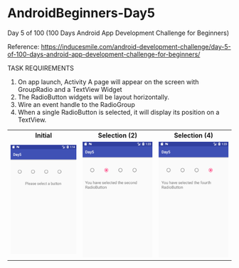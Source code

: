 # AndroidBeginners-Day5
Day 5 of 100 (100 Days Android App Development Challenge for Beginners)

Reference: https://inducesmile.com/android-development-challenge/day-5-of-100-days-android-app-development-challenge-for-beginners/

TASK REQUIREMENTS

1. On app launch, Activity A page will appear on the screen with GroupRadio and a TextView Widget
2. The RadioButton widgets will be layout horizontally.
2. Wire an event handle to the RadioGroup
3. When a single RadioButton is selected, it will display its position on a TextView.

<table>
  <tr>
    <th>Initial</th>
    <th>Selection (2)</th>
    <th>Selection (4)</th>
  </tr>
  <tr>
    <td><img src="https://github.com/camelawsc/AndroidBeginners-Day5/blob/master/screenshots/initial.png" width="200"></td>
    <td><img src="https://github.com/camelawsc/AndroidBeginners-Day5/blob/master/screenshots/button2.png" width="200"></td>
    <td><img src="https://github.com/camelawsc/AndroidBeginners-Day5/blob/master/screenshots/button4.png" width="200"></td>
  </tr>
</table>
